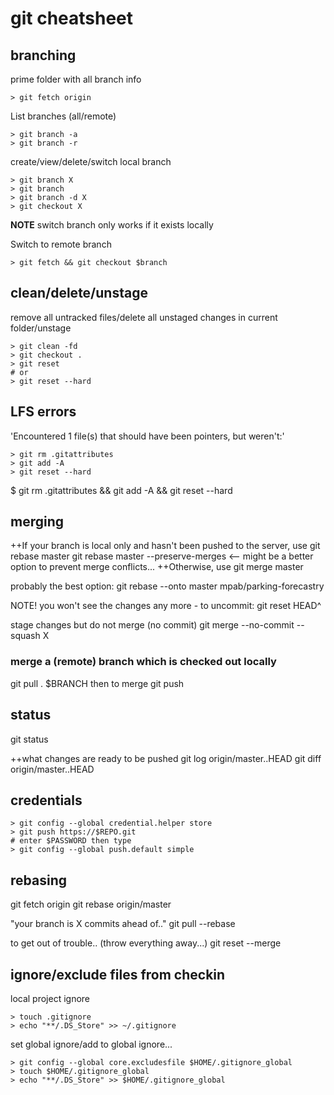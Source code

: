 # git cheatsheet

## branching

prime folder with all branch info

```console
> git fetch origin
```

List branches (all/remote)

```console
> git branch -a
> git branch -r
```

create/view/delete/switch local branch

```console
> git branch X
> git branch
> git branch -d X
> git checkout X
```

**NOTE** switch branch only works if it exists locally

Switch to remote branch

```console
> git fetch && git checkout $branch
```

## clean/delete/unstage

remove all untracked files/delete all unstaged changes in current folder/unstage

```console
> git clean -fd
> git checkout .
> git reset
# or
> git reset --hard
```

## LFS errors

'Encountered 1 file(s) that should have been pointers, but weren't:'

```console
> git rm .gitattributes
> git add -A
> git reset --hard
```

$ git rm .gitattributes && git add -A && git reset --hard

## merging

++If your branch is local only and hasn't been pushed to the server, use
git rebase master
git rebase master --preserve-merges <-- might be a better option to prevent merge conflicts...
++Otherwise, use
git merge master

probably the best option:
git rebase --onto master mpab/parking-forecastry

NOTE! you won't see the changes any more - to uncommit: git reset HEAD^

stage changes but do not merge (no commit)
git merge --no-commit --squash X

### merge a (remote) branch which is checked out locally

git pull . $BRANCH
then to merge
git push

## status

git status

++what changes are ready to be pushed
git log origin/master..HEAD
git diff origin/master..HEAD

## credentials

```console
> git config --global credential.helper store
> git push https://$REPO.git
# enter $PASSWORD then type
> git config --global push.default simple
```

## rebasing

git fetch origin
git rebase origin/master

"your branch is X commits ahead of.."
git pull --rebase

to get out of trouble.. (throw everything away...)
git reset --merge

## ignore/exclude files from checkin

local project ignore

```console
> touch .gitignore
> echo "**/.DS_Store" >> ~/.gitignore
```

set global ignore/add to global ignore...

```console
> git config --global core.excludesfile $HOME/.gitignore_global
> touch $HOME/.gitignore_global
> echo "**/.DS_Store" >> $HOME/.gitignore_global
```
